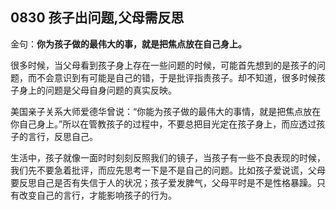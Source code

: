 

## 0830 孩子出问题,父母需反思

金句：**你为孩子做的最伟大的事，就是把焦点放在自己身上。**

很多时候，当父母看到孩子身上存在一些问题的时候，可能首先想到的是孩子的问题，而不会意识到有可能是自己的错，于是批评指责孩子。却不知道，很多时候孩子身上的问题是父母自身问题的真实反映。

美国亲子关系大师爱德华曾说：“你能为孩子做的最伟大的事情，就是把焦点放在你自己身上。”所以在管教孩子的过程中，不要总把目光定在孩子身上，而应透过孩子的言行，反思自己。

生活中，孩子就像一面时时刻刻反照我们的镜子，当孩子有一些不良表现的时候，我们先不要急着批评，而应先思考一下是不是自己的问题。比如孩子爱说谎，父母要反思自己是否有失信于人的状况；孩子爱发脾气，父母平时是不是性格暴躁。只有改变自己的言行，才能影响孩子的行为。

